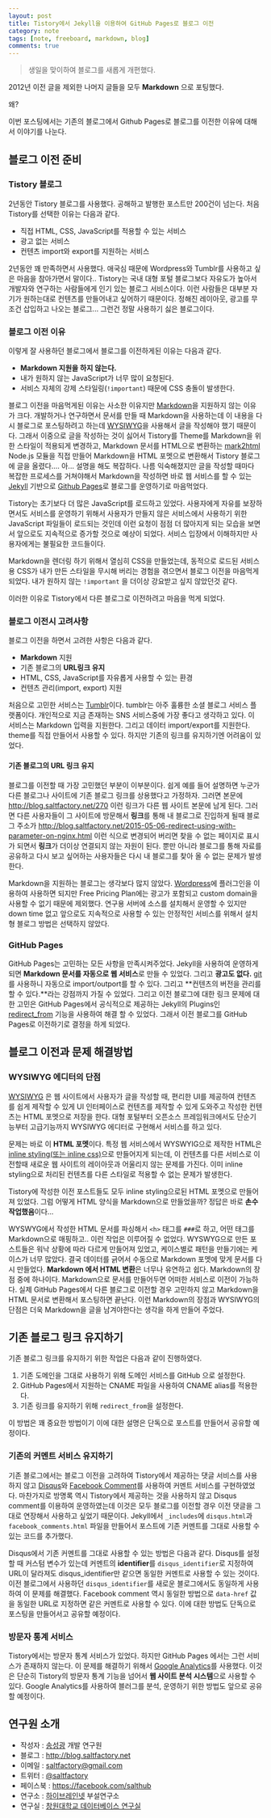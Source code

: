 ```yaml
---
layout: post
title: Tistory에서 Jekyll을 이용하여 GitHub Pages로 블로그 이전
category: note
tags: [note, freeboard, markdown, blog]
comments: true
---
```



> 생일을 맞이하여 블로그를 새롭게 개편했다.

2012년 이전 글을 제외한 나머지 글들을 모두 **Markdown** 으로 포팅했다.

왜?

이번 포스팅에서는 기존의 블로그에서 Github Pages로 블로그를 이전한 이유에 대해서 이야기를 나눈다.

<!--more-->

## 블로그 이전 준비


### Tistory 블로그

2년동안 Tistory 블로그를 사용했다. 공해하고 발행한 포스트만 200건이 넘는다. 처음 Tistory를 선택한 이유는 다음과 같다.

* 직접 HTML, CSS, JavaScript를 적용할 수 있는 서비스
* 광고 없는 서비스
* 컨텐츠 import와 export를 지원하는 서비스

2년동안 꽤 만족하면서 사용했다. 애국심 때문에 Wordpress와 Tumblr를 사용하고 싶은 마음을 참아가면서 말이다.. Tistory는 국내 대형 포털 블로그보다 자유도가 높아서 개발자와 연구하는 사람들에게 인기 있는 블로그 서비스이다. 이런 사람들은 대부분 자기가 원하는대로 컨텐츠를 만들어내고 싶어하기 때문이다. 정해진 레이아웃, 광고를 무조건 삽입하고 나오는 블로그... 그런건 정말 사용하기 싫은 블로그이다.

### 블로그 이전 이유

이렇게 잘 사용하던 블로그에서 블로그를 이전하게된 이유는 다음과 같다.

* **Markdown 지원을 하지 않는다.**
* 내가 원하지 않는 JavaScript가 너무 많이 요청된다.
* 서비스 자체의 강제 스타일링(`!important`) 때문에 CSS 충돌이 발생한다.

블로그 이전을 마음먹게된 이유는 사소한 이유지만 [Markdown](http://daringfireball.net/projects/markdown/)을 지원하지 않는 이유가 크다. 개발하거나 연구하면서 문서를 만들 때 Markdown을 사용하는데 이 내용을 다시 블로그로 포스팅하려고 하는데 [WYSIWYG](http://en.wikipedia.org/wiki/WYSIWYG)을 사용해서 글을 작성해야 했기 때문이다. 그래서 이중으로 글을 작성하는 것이 싫어서 Tistory를 Theme를 Markdown을 위한 스타일이 적용되게 변경하고, Markdown 문서를 HTML으로 변환하는 [mark2html](https://github.com/saltfactory/mark2html) Node.js 모듈을 직접 만들어 Markdown을 HTML 포멧으로 변환해서 Tistory 블로그에 글을 올렸다.... 아... 설명을 해도 복잡하다. 나름 익숙해졌지만 글을 작성할 때마다 복잡한 프로세스를 거쳐야해서 Markdown을 작성하면 바로 웹 서비스를 할 수 있는 [Jekyll](http://jekyllrb.com/) 기반으로 [Github Pages](https://pages.github.com/)로 블로그를 운영하기로 마음먹었다.

Tistory는 초기보다 더 많은 JavaScript를 로드하고 있었다. 사용자에게 자유를 보장하면서도 서비스를 운영하기 위해서 사용자가 만들지 않은 서비스에서 사용하기 위한 JavaScript 파일들이 로드되는 것인데 이런 요청이 점점 더 많아지게 되는 모습을 보면서 앞으로도 지속적으로 증가할 것으로 예상이 되었다. 서비스 입장에서 이해하지만 사용자에게는 불필요한 코드들이다.

Markdown을 렌더링 하기 위해서 열심히 CSS을 만들었는데, 동적으로 로드된 서비스용 CSS가 내가 만든 스타일을 무시해 버리는 경험을 겪으면서 블로그 이전을 마음먹게 되었다. 내가 원하지 않는 `!important` 을 더이상 강요받고 싶지 않았던것 같다.

이러한 이유로 Tistory에서 다른 블로그로 이전하려고 마음을 먹게 되었다.

### 블로그 이전시 고려사항

블로그 이전을 하면서 고려한 사항은 다음과 같다.

* **Markdown** 지원
* 기존 블로그의 **URL링크 유지**
* HTML, CSS, JavaScript를 자유롭게 사용할 수 있는 환경
* 컨텐츠 관리(import, export) 지원

처음으로 고민한 서비스는 [Tumblr](https://www.tumblr.com/)이다. tumblr는 아주 훌륭한 소셜 블로그 서비스 플랫폼이다. 개인적으로 지금 존재하는 SNS 서비스중에 가장 좋다고 생각하고 있다. 이 서비스는 Markdown 입력을 지원한다. 그리고 데이터 import/export를 지원한다. theme를 직접 만들어서 사용할 수 있다. 하지만 기존의 링크를 유지하기엔 어려움이 있었다.

#### 기존 블로그의 URL 링크 유지

블로그를 이전할 때 가장 고민했던 부분이 이부분이다. 쉽게 예를 들어 설명하면 누군가 다른 블로그나 사이트에 기존 블로그 링크를 상용했다고 가정하자. 그러면 본문에 http://blog.saltfactory.net/270 이런 링크가 다른 웹 사이트 본문에 남게 된다. 그러면 다른 사용자들이 그 사이트에 방문해서 **링크**를 통해 내 블로그로 진입하게 될때 블로그 주소가 http://blog.saltfactory.net/2015-05-06-redirect-using-with-parameter-on-nginx.html 이런 식으로 변경되어 버리면 찾을 수 없는 페이지로 표시가 되면서 **링크**가 더이상 연결되지 않는 자원이 된다. 뿐만 아니라 블로그를 통해 자료를 공유하고 다시 보고 싶어하는 사용자들은 다시 내 블로그를 찾아 올 수 없는 문제가 발생한다.  

Markdown을 지원하는 블로그는 생각보다 많지 않았다. [Wordpress](https://wordpress.org/)에 플러그인을 이용하여 사용하면 되지만 Free Pricing Plan에는 광고가 포함되고 custom domain을 사용할 수 없기 때문에 제외했다. 연구용 서버에 소스를 설치해서 운영할 수 있지만 down time 없고 앞으로도 지속적으로 사용할 수 있는 안정적인 서비스를 위해서 설치형 블로그 방법은 선택하지 않았다.

### GitHub Pages

GitHub Pages는 고민하는 모든 사항을 만족시켜주었다. Jekyll을 사용하여 운영하게 되면 **Markdown 문서를 자동으로 웹 서비스**로 만들 수 있었다. 그리고 **광고도 없다.** [git](https://git-scm.com/)를 사용하니 자동으로 import/outport를 할 수 있다. 그리고 **컨텐츠의 버전을  관리를 할 수 있다.**라는 강점까지 가질 수 있었다. 그리고 이전 블로그에 대한 링크 문제에 대한 고민은 GitHub Pages에서 공식적으로 제공하는 Jekyll의 Plugins인 [redirect_from](https://github.com/jekyll/jekyll-redirect-from) 기능을 사용하여 해결 할 수 있었다. 그래서 이전 블로그를 GitHub Pages로 이전하기로 결정을 하게 되었다.

## 블로그 이전과 문제 해결방법

### WYSIWYG 에디터의 단점

[WYSIWYG](http://en.wikipedia.org/wiki/WYSIWYG) 은 웹 사이트에서 사용자가 글을 작성할 때,  편리한 UI를 제공하여 컨텐츠를 쉽게 제작할 수 있게 UI 인터페이스로 컨텐츠를 제작할 수 있게 도와주고 작성한 컨텐츠는 HTML 포멧으로 저장을 한다.  대형 포털부터 오픈소스 프레임워크에서도 단순기능부터 고급기능까지 WYSIWYG 에디터로 구현해서 서비스를 하고 있다.

문제는 바로 이 **HTML 포멧**이다. 특정 웹 서비스에서 WYSWYIG으로 제작한 HTML은 [inline styling(또는 inline css)](http://www.w3schools.com/html/html_css.asp)으로 만들어지게 되는데, 이 컨텐츠를 다른 서비스로 이전할때 새로운 웹 사이트의 레이아웃과 어울리지 않는 문제를 가진다. 이미 inline styling으로 처리된 컨텐츠를 다른 스타일로 적용할 수 없는 문제가 발생한다.

Tistory에 작성한 이전 포스트들도 모두 inline styling으로된 HTML 포멧으로 만들어져 있었다. 그럼 어떻게 HTML 양식을 Markdown으로 만들었을까? 정답은 바로 **손수 작업했음**이다...

WYSWYG에서 작성한 HTML 문서를 파싱해서 `<h>` 태그를 `###`로 하고, 어떤 태그를 Markdown으로 매핑하고.. 이런 작업은 이루어질 수 없었다. WYSWYG으로 만든 포스트들은 워낙 상황에 따라 다르게 만들어져 있었고, 케이스별로 패턴을 만들기에는 케이스가 너무 많았다. 결국 데이터를 긁어서 수동으로 Markdown 포멧에 맞게 문서를 다시 만들었다. **Markdown 에서 HTML 변환**은 너무나 유연하고 쉽다. Markdown의 장점 중에 하나이다. Markdown으로 문서를 만들어두면 어떠한 서비스로 이전이 가능하다. 실제 GitHub Pages에서 다른 블로그로 이전할 경우 고민하지 않고 Markdown을 HTML 문서로 변환해서 포스팅하면 끝난다. 이런 Markdown의 장점과 WYSIWYG의 단점은 더욱 Markdown을 글을 남겨야한다는 생각을 하게 만들어 주었다.

## 기존 블로그 링크 유지하기

기존 블로그 링크를 유지하기 위한 작업은 다음과 같이 진행하였다.

1. 기존 도메인을 그대로 사용하기 위해 도메인 서비스를  GitHub 으로 설정한다.
2. GitHub Pages에서 지원하는 CNAME 파일을 사용하여 CNAME alias를 적용한다.
3. 기존 링크를 유지하기 위해 `redirect_from`을 설정한다.

이 방법은 꽤 중요한 방법이기 이에 대한 설명은 단독으로 포스트를 만들어서 공유할 예정이다.

### 기존의 커멘트 서비스 유지하기

기존 블로그에서는 블로그 이전을 고려하여 Tistory에서 제공하는 댓글 서비스를 사용하지 않고  [Disqus](https://disqus.com/)와 [Facebook Comment]()를 사용하여 커멘트 서비스를 구현하였었다. 마찬가지로 방명록 역시 Tistory에서 제공하는 것을 사용하지 않고 Disqus comment를 이용하여 운영하였는데 이것은 모두 블로그를 이전할 경우 이전 댓글을 그대로 연장해서 사용하고 싶었기 때문이다. Jekyll에서 `_includes`에 `disqus.html`과 `facebook_comments.html` 파일을 만들어서 포스트에 기존 커멘트를 그대로 사용할 수있는 코드를 추가했다.

Disqus에서 기존 커멘트를 그대로 사용할 수 있는 방법은 다음과 같다. Disqus를 설정할 때 커스텀 변수가 있는데 커멘트의 **identifier**를 `disqus_identifier`로 지정하여 URL이 달라져도 disqus_identifier만 같으면 동일한 커멘트로 사용할 수 있는 것이다. 이전 블로그에서 사용하던 `disqus_identifier`를 새로운 블로그에서도 동일하게 사용하여 이 문제를 해결했다. Facebook comment 역시 동일한 방법으로 `data-href` 값을 동일한 URL로 지정하면 같은 커멘트로 사용할 수 있다. 이에 대한 방법도 단독으로 포스팅을 만들어서고 공유할 예정이다.

### 방문자 통계 서비스

Tistory에서는 방문자 통계 서비스가 있었다. 하지만 GitHub Pages 에서는 그런 서비스가 존재하지 않는다. 이 문제를 해결하기 위해서 [Google Analytics](http://www.google.com/analytics/ce/nrs/)를 사용했다. 이것은 단순히 Tistory의 방문자 통계 기능을 넘어서 **웹 사이트 분석 시스템**으로 사용할 수 있다. Google Analytics를 사용하여 블러그를 분석, 운영하기 위한 방법도 앞으로 공유할 예정이다.



## 연구원 소개

* 작성자 : [송성광](http://about.me/saltfactory) 개발 연구원
* 블로그 : http://blog.saltfactory.net
* 이메일 : [saltfactory@gmail.com](mailto:saltfactory@gmail.com)
* 트위터 : [@saltfactory](https://twitter.com/saltfactory)
* 페이스북 : https://facebook.com/salthub
* 연구소 : [하이브레인넷](http://www.hibrain.net) 부설연구소
* 연구실 : [창원대학교 데이터베이스 연구실](http://dblab.changwon.ac.kr)
